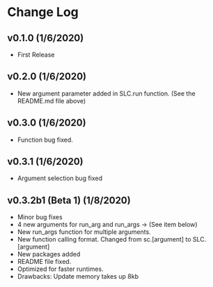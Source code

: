 # Change Log

## v0.1.0 (1/6/2020)
- First Release

## v0.2.0 (1/6/2020)
- New argument parameter added in SLC.run function. (See the README.md file above)

## v0.3.0 (1/6/2020)
- Function bug fixed.

## v0.3.1 (1/6/2020)
- Argument selection bug fixed

## v0.3.2b1 (Beta 1) (1/8/2020)
- Minor bug fixes
- 4 new arguments for run_arg and run_args -> (See item below)
- New run_args function for multiple arguments.
- New function calling format. Changed from sc.[argument] to SLC.[argument]
- New packages added
- README file fixed.
- Optimized for faster runtimes.
- Drawbacks: Update memory takes up 8kb
